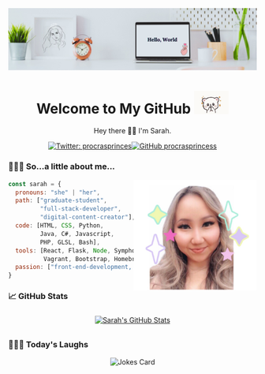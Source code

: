 <!-- Banner -->
<img src="./img/banner.png">
<!-- Introduction -->
<h1 align='center'> Welcome to My GitHub <img src="./img/tenor.gif" width="70"></h1>
<p align="center">Hey there 👋🏼 I'm Sarah.</p>

<!-- Badges -->
<div align="center">

[![Twitter: procrasprinces](https://img.shields.io/twitter/follow/procrasprinces?style=social)](https://twitter.com/procrasprinces)[![GitHub procrasprincess](https://img.shields.io/github/followers/procrasprincess?label=follow&style=social)](https://github.com/procrasprincess)
</div>


### 👩🏼‍💻 So...a little about me...  
<img align='right' src="./img/profile.jpg" width="250">

<div>

```javascript
const sarah = {
  pronouns: "she" | "her",
  path: ["graduate-student", 
         "full-stack-developer",
         "digital-content-creator"],
  code: [HTML, CSS, Python, 
         Java, C#, Javascript, 
         PHP, GLSL, Bash],
  tools: [React, Flask, Node, Symphony,
          Vagrant, Bootstrap, Homebrew, Unity],
  passion: ["front-end-development, graphic-design"],
}
```
</div>

### &#x1f4c8; GitHub Stats
<p align="center">
<a href="https://github.com/procrasprincess">
  <img align="center" style="margin:0.5rem" src="https://github-readme-stats.vercel.app/api?username=procrasprincess&show_icons=true&line_height=27&count_private=true&title_color=c9afcc&text_color=c9afcc&icon_color=4AB097&bg_color=f2f2f2" alt="Sarah's GitHub Stats" />
</a>
</p>

### 🤹🏼‍♀️ Today's Laughs
<div align="center">
  
  ![Jokes Card](https://readme-jokes.vercel.app/api)
</div>

